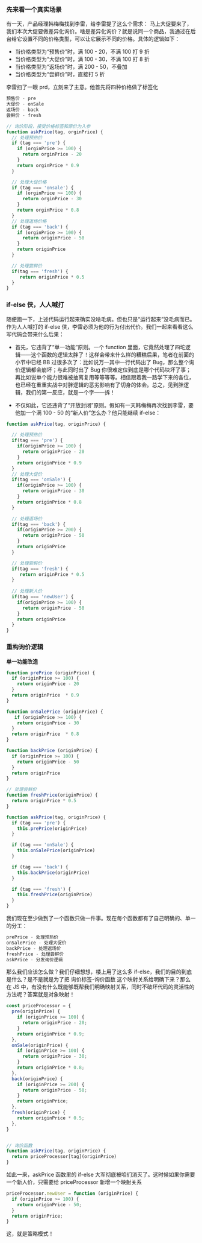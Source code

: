 ### 先来看一个真实场景
有一天，产品经理韩梅梅找到李雷，给李雷提了这么个需求：
马上大促要来了，我们本次大促要做差异化询价。啥是差异化询价？就是说同一个商品，我通过在后台给它设置不同的价格类型，可以让它展示不同的价格。具体的逻辑如下：

- 当价格类型为“预售价”时，满 100 - 20，不满 100 打 9 折
- 当价格类型为“大促价”时，满 100 - 30，不满 100 打 8 折
- 当价格类型为“返场价”时，满 200 - 50，不叠加
- 当价格类型为“尝鲜价”时，直接打 5 折

李雷扫了一眼 prd，立刻来了主意。他首先将四种价格做了标签化

```js
预售价 - pre
大促价 - onSale
返场价 - back
尝鲜价 - fresh
```
```js
// 询价阶段，接受价格标签和原价为入参
function askPrice(tag, orginPrice) {
  // 处理预热价
  if (tag === 'pre') {
    if (orginPrice >= 100) {
      return orginPrice - 20
    }
    return orginPrice * 0.9
  }

  // 处理大促价格
  if (tag === 'onsale') {
    if (orginPrice >= 100) {
      return orginPrice - 30
    }
    return orginPrice * 0.8
  }
  // 处理返场价格
  if (tag === 'back') {
    if (orginPrice >= 100) {
      return originPrice - 50
    }
    return originPrice
  }

  // 处理尝鲜价
  if(tag === 'fresh') {
     return originPrice * 0.5
  }
}
```

### if-else 侠，人人喊打

随便跑一下，上述代码运行起来确实没啥毛病。但也只是“运行起来”没毛病而已。作为人人喊打的 if-else 侠，李雷必须为他的行为付出代价。我们一起来看看这么写代码会带来什么后果：

- 首先，它违背了“单一功能”原则。一个 function 里面，它竟然处理了四坨逻辑——这个函数的逻辑太胖了！这样会带来什么样的糟糕后果，笔者在前面的小节中已经 BB 过很多次了：比如说万一其中一行代码出了 Bug，那么整个询价逻辑都会崩坏；与此同时出了 Bug 你很难定位到底是哪个代码块坏了事；再比如说单个能力很难被抽离复用等等等等。相信跟着我一路学下来的各位，也已经在重重实战中对胖逻辑的恶劣影响有了切身的体会。总之，见到胖逻辑，我们的第一反应，就是一个字——拆！

- 不仅如此，它还违背了“开放封闭”原则。假如有一天韩梅梅再次找到李雷，要他加一个满 100 - 50 的“新人价”怎么办？他只能继续 if-else：

```js
function askPrice(tag, originPrice) {

  // 处理预热价
  if(tag === 'pre') {
    if(originPrice >= 100) {
      return originPrice - 20
    } 
    return originPrice * 0.9
  }
  // 处理大促价
  if(tag === 'onSale') {
    if(originPrice >= 100) {
      return originPrice - 30
    } 
    return originPrice * 0.8
  }

  // 处理返场价
  if(tag === 'back') {
    if(originPrice >= 200) {
      return originPrice - 50
    }
    return originPrice
  }

  // 处理尝鲜价
  if(tag === 'fresh') {
     return originPrice * 0.5
  }
  
  // 处理新人价
  if(tag === 'newUser') {
    if(originPrice >= 100) {
      return originPrice - 50
    }
    return originPrice
  }
}
```

### 重构询价逻辑

**单一功能改造**

```js
function prePrice (originPrice) {
  if (originPrice >= 100) {
    return originPrice - 20
  }
  return originPrice  * 0.9
}

function onSalePrice (originPrice) {
   if (originPrice >= 100) {
    return originPrice - 30
  }
  return originPrice  * 0.8
}

function backPrice (originPrice) {
  if (originPrice >= 100) {
    return originPrice - 50
  }
  return originPrice
}

// 处理尝鲜价
function freshPrice(originPrice) {
  return originPrice * 0.5
}

function askPrice(tag, originPrice) {
  if (tag === 'pre') {
    this.prePrice(originPrice)
  }

  if (tag === 'onSale') {
    this.onSalePrice(originPrice)
  }

  if (tag === 'back') {
    this.backPrice(originPrice)
  }

  if (tag === 'fresh') {
    this.freshPrice(originPrice)
  }
}
```
我们现在至少做到了一个函数只做一件事。现在每个函数都有了自己明确的、单一的分工：

```js
prePrice - 处理预热价
onSalePrice - 处理大促价
backPrice - 处理返场价
freshPrice - 处理尝鲜价
askPrice - 分发询价逻辑
```
那么我们应该怎么做？我们仔细想想，楼上用了这么多 if-else，我们的目的到底是什么？是不是就是为了把 询价标签-询价函数 这个映射关系给明确下来？那么在 JS 中，有没有什么既能够既帮我们明确映射关系，同时不破坏代码的灵活性的方法呢？答案就是对象映射！

```js
const priceProcessor = {
  pre(originPrice) {
    if (originPrice >= 100) {
      return originPrice - 20;
    }
    return originPrice * 0.9;
  },
  onSale(originPrice) {
    if (originPrice >= 100) {
      return originPrice - 30;
    }
    return originPrice * 0.8;
  },
  back(originPrice) {
    if (originPrice >= 200) {
      return originPrice - 50;
    }
    return originPrice;
  },
  fresh(originPrice) {
    return originPrice * 0.5;
  },
}


// 询价函数
function askPrice(tag, originPrice) {
  return priceProcessor[tag](originPrice)
}
```

如此一来，askPrice 函数里的 if-else 大军彻底被咱们消灭了。这时候如果你需要一个新人价，只需要给 priceProcessor 新增一个映射关系

```js
priceProcessor.newUser = function (originPrice) {
  if (originPrice >= 100) {
    return originPrice - 50;
  }
  return originPrice;
}
```
这，就是策略模式！